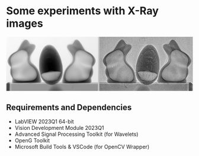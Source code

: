 # Some experiments with X-Ray images

![](assets/ostern2023.png)

## Requirements and Dependencies

* LabVIEW 2023Q1 64-bit
* Vision Development Module 2023Q1
* Advanced Signal Processing Toolkit (for Wavelets)
* OpenG Toolkit
* Microsoft Build Tools & VSCode (for OpenCV Wrapper)

